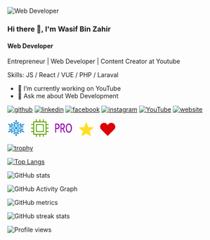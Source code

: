 ![Web Developer](https://media-exp1.licdn.com/dms/image/C4E16AQG5MS0MG8EbWg/profile-displaybackgroundimage-shrink_350_1400/0/1649877488553?e=1665619200&v=beta&t=mkis7Oi7aWQM6jDEmYpRKsg19U3ZJS_piEq40n0XUQM)

### Hi there 👋, I'm Wasif Bin Zahir
#### Web Developer

Entrepreneur | Web Developer | Content Creator at Youtube

Skills: JS / React / VUE / PHP / Laraval

- 🔭 I’m currently working on YouTube 
- 💬 Ask me about Web Development 


[<img src='https://cdn.jsdelivr.net/npm/simple-icons@3.0.1/icons/github.svg' alt='github' height='40'>](https://github.com/Wasif-Bin-Zahir)  [<img src='https://cdn.jsdelivr.net/npm/simple-icons@3.0.1/icons/linkedin.svg' alt='linkedin' height='40'>](https://www.linkedin.com/in/https://www.linkedin.com/in/wasif-bin-zahir-0b1805237//)  [<img src='https://cdn.jsdelivr.net/npm/simple-icons@3.0.1/icons/facebook.svg' alt='facebook' height='40'>](https://www.facebook.com/https://www.facebook.com/profile.php?id=100012453974539)  [<img src='https://cdn.jsdelivr.net/npm/simple-icons@3.0.1/icons/instagram.svg' alt='instagram' height='40'>](https://www.instagram.com/https://www.instagram.com/wasif_bin_zahir//)  [<img src='https://cdn.jsdelivr.net/npm/simple-icons@3.0.1/icons/youtube.svg' alt='YouTube' height='40'>](https://www.youtube.com/channel/https://www.youtube.com/c/WasifBinZahir)  [<img src='https://cdn.jsdelivr.net/npm/simple-icons@3.0.1/icons/icloud.svg' alt='website' height='40'>](https://www.ubakar.com/)  

<a href='https://archiveprogram.github.com/'><img src='https://raw.githubusercontent.com/acervenky/animated-github-badges/master/assets/acbadge.gif' width='40' height='40'></a> <a href='https://docs.github.com/en/developers'><img src='https://raw.githubusercontent.com/acervenky/animated-github-badges/master/assets/devbadge.gif' width='40' height='40'></a> <a href='https://github.com/pricing'><img src='https://raw.githubusercontent.com/acervenky/animated-github-badges/master/assets/pro.gif' width='40' height='40'></a> <a href='https://stars.github.com/'><img src='https://raw.githubusercontent.com/acervenky/animated-github-badges/master/assets/starbadge.gif' width='35' height='35'></a> <a href='https://docs.github.com/en/github/supporting-the-open-source-community-with-github-sponsors'><img src='https://raw.githubusercontent.com/acervenky/animated-github-badges/master/assets/sponsorbadge.gif' width='35' height='35'></a> 

[![trophy](https://github-profile-trophy.vercel.app/?username=Wasif-Bin-Zahir)](https://github.com/ryo-ma/github-profile-trophy)

[![Top Langs](https://github-readme-stats.vercel.app/api/top-langs/?username=Wasif-Bin-Zahir)](https://github.com/anuraghazra/github-readme-stats)

![GitHub stats](https://github-readme-stats.vercel.app/api?username=Wasif-Bin-Zahir&show_icons=true&count_private=true)  

![GitHub Activity Graph](https://activity-graph.herokuapp.com/graph?username=Wasif-Bin-Zahir)  

![GitHub metrics](https://metrics.lecoq.io/Wasif-Bin-Zahir)  

![GitHub streak stats](https://github-readme-streak-stats.herokuapp.com/?user=Wasif-Bin-Zahir)  

![Profile views](https://gpvc.arturio.dev/Wasif-Bin-Zahir)  
